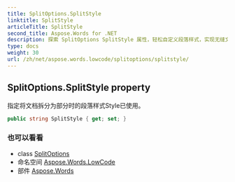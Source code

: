 ```yaml
---
title: SplitOptions.SplitStyle
linktitle: SplitStyle
articleTitle: SplitStyle
second_title: Aspose.Words for .NET
description: 探索 SplitOptions SplitStyle 属性，轻松自定义段落样式，实现无缝文档分割。立即增强您的格式！
type: docs
weight: 30
url: /zh/net/aspose.words.lowcode/splitoptions/splitstyle/
---
```

## SplitOptions.SplitStyle property

指定将文档拆分为部分时的段落样式Style已使用。

```csharp
public string SplitStyle { get; set; }
```

### 也可以看看

* class [SplitOptions](../)
* 命名空间 [Aspose.Words.LowCode](../../../aspose.words.lowcode/)
* 部件 [Aspose.Words](../../../)
